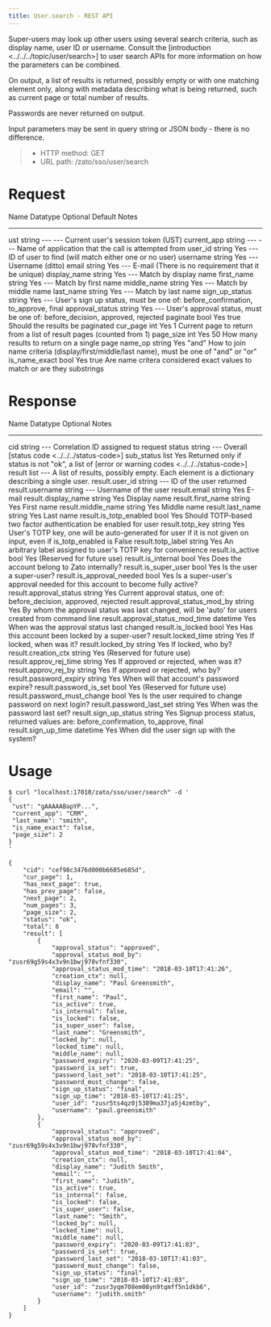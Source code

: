 ```yaml
---
title: User.search - REST API
---
```


Super-users may look up other users using several search criteria, such as display name, user ID or username. Consult the
[introduction \<../../../topic/user/search\>]
to user search APIs for more information on how the parameters can be combined.

On output, a list of results is returned, possibly empty or with one matching element only, along with metadata describing
what is being returned, such as current page or total number of results.

Passwords are never returned on output.

Input parameters may be sent in query string or JSON body - there is no difference.

> -   HTTP method: GET
> -   URL path: /zato/sso/user/search

Request
=======

  Name              Datatype   Optional   Default   Notes
  ----------------- ---------- ---------- --------- ----------------------------------------------------------------------------------------------
  ust               string     \-\--      \-\--     Current user\'s session token (UST)
  current_app       string     \-\--      \-\--     Name of application that the call is attempted from
  user_id           string     Yes        \-\--     ID of user to find (will match either one or no user)
  username          string     Yes        \-\--     Username (ditto)
  email             string     Yes        \-\--     E-mail (There is no requirement that it be unique)
  display_name      string     Yes        \-\--     Match by display name
  first_name        string     Yes        \-\--     Match by first name
  middle_name       string     Yes        \-\--     Match by middle name
  last_name         string     Yes        \-\--     Match by last name
  sign_up_status    string     Yes        \-\--     User\'s sign up status, must be one of: before_confirmation, to_approve, final
  approval_status   string     Yes        \-\--     User\'s approval status, must be one of: before_decision, approved, rejected
  paginate          bool       Yes        true      Should the results be paginated
  cur_page          int        Yes        1         Current page to return from a list of result pages (counted from 1)
  page_size         int        Yes        50        How many results to return on a single page
  name_op           string     Yes        \"and\"   How to join name criteria (display/first/middle/last name), must be one of \"and\" or \"or\"
  is_name_exact     bool       Yes        true      Are name critera considered exact values to match or are they substrings

Response
========

  Name                              Datatype   Optional   Notes
  --------------------------------- ---------- ---------- ----------------------------------------------------------------------------------------------------------------
  cid                               string     \-\--      Correlation ID assigned to request
  status                            string     \-\--      Overall [status code \<../../../status-code\>]
  sub_status                        list       Yes        Returned only if status is not \"ok\", a list of [error or warning codes \<../../../status-code\>]
  result                            list       \-\--      A list of results, possibly empty. Each element is a dictionary describing a single user.
  result.user_id                    string     \-\--      ID of the user returned
  result.username                   string     \-\--      Username of the user
  result.email                      string     Yes        E-mail
  result.display_name               string     Yes        Display name
  result.first_name                 string     Yes        First name
  result.middle_name                string     Yes        Middle name
  result.last_name                  string     Yes        Last name
  result.is_totp_enabled            bool       Yes        Should TOTP-based two factor authentication be enabled for user
  result.totp_key                   string     Yes        User\'s TOTP key, one will be auto-generated for user if it is not given on input,
                                                          even if is_totp_enabled is False
  result.totp_label                 string     Yes        An arbitrary label assigned to user\'s TOTP key for convenience
  result.is_active                  bool       Yes        (Reserved for future use)
  result.is_internal                bool       Yes        Does the account belong to Zato internally?
  result.is_super_user              bool       Yes        Is the user a super-user?
  result.is_approval_needed         bool       Yes        Is a super-user\'s approval needed for this account to become fully active?
  result.approval_status            string     Yes        Current approval status, one of: before_decision, approved, rejected
  result.approval_status_mod_by     string     Yes        By whom the approval status was last changed, will be \'auto\' for users created from command line
  result.approval_status_mod_time   datetime   Yes        When was the approval status last changed
  result.is_locked                  bool       Yes        Has this account been locked by a super-user?
  result.locked_time                string     Yes        If locked, when was it?
  result.locked_by                  string     Yes        If locked, who by?
  result.creation_ctx               string     Yes        (Reserved for future use)
  result.approv_rej_time            string     Yes        If approved or rejected, when was it?
  result.approv_rej_by              string     Yes        If approved or rejected, who by?
  result.password_expiry            string     Yes        When will that account\'s password expire?
  result.password_is_set            bool       Yes        (Reserved for future use)
  result.password_must_change       bool       Yes        Is the user required to change password on next login?
  result.password_last_set          string     Yes        When was the password last set?
  result.sign_up_status             string     Yes        Signup process status, returned values are: before_confirmation, to_approve, final
  result.sign_up_time               datetime   Yes        When did the user sign up with the system?

Usage
=====

``` 
$ curl "localhost:17010/zato/sso/user/search" -d '
{
 "ust": "gAAAAABapYP...",
 "current_app": "CRM",
 "last_name": "smith",
 "is_name_exact": false,
 "page_size": 2
}
'

{
    "cid": "cef98c3476d000b6685e685d",
    "cur_page": 1,
    "has_next_page": true,
    "has_prev_page": false,
    "next_page": 2,
    "num_pages": 3,
    "page_size": 2,
    "status": "ok",
    "total": 6
    "result": [
        {
            "approval_status": "approved",
            "approval_status_mod_by": "zusr69g59s4x3v9n1bwj978vfnf330",
            "approval_status_mod_time": "2018-03-10T17:41:26",
            "creation_ctx": null,
            "display_name": "Paul Greensmith",
            "email": "",
            "first_name": "Paul",
            "is_active": true,
            "is_internal": false,
            "is_locked": false,
            "is_super_user": false,
            "last_name": "Greensmith",
            "locked_by": null,
            "locked_time": null,
            "middle_name": null,
            "password_expiry": "2020-03-09T17:41:25",
            "password_is_set": true,
            "password_last_set": "2018-03-10T17:41:25",
            "password_must_change": false,
            "sign_up_status": "final",
            "sign_up_time": "2018-03-10T17:41:25",
            "user_id": "zusr5ts4qz0j5389ma37ja5j4zmtby",
            "username": "paul.greensmith"
        },
        {
            "approval_status": "approved",
            "approval_status_mod_by": "zusr69g59s4x3v9n1bwj978vfnf330",
            "approval_status_mod_time": "2018-03-10T17:41:04",
            "creation_ctx": null,
            "display_name": "Judith Smith",
            "email": "",
            "first_name": "Judith",
            "is_active": true,
            "is_internal": false,
            "is_locked": false,
            "is_super_user": false,
            "last_name": "Smith",
            "locked_by": null,
            "locked_time": null,
            "middle_name": null,
            "password_expiry": "2020-03-09T17:41:03",
            "password_is_set": true,
            "password_last_set": "2018-03-10T17:41:03",
            "password_must_change": false,
            "sign_up_status": "final",
            "sign_up_time": "2018-03-10T17:41:03",
            "user_id": "zusr3yqm708em08yn9tqmff5n1dkb6",
            "username": "judith.smith"
        }
    ]
}
```
